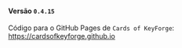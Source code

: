 #### Versão `0.4.15`

Código para o GitHub Pages de `Cards of KeyForge`: https://cardsofkeyforge.github.io
